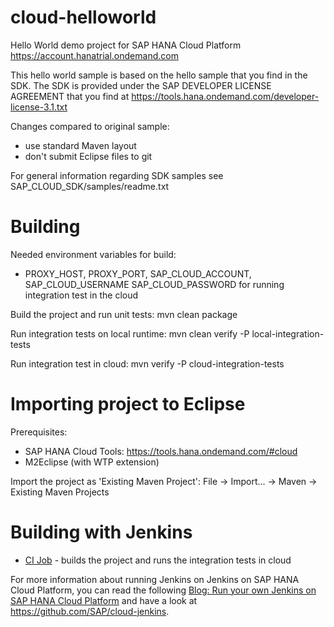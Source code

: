 cloud-helloworld
================

Hello World demo project for SAP HANA Cloud Platform https://account.hanatrial.ondemand.com

This hello world sample is based on the hello sample that you find in the SDK. The SDK is 
provided under the SAP DEVELOPER LICENSE AGREEMENT that you find at 
https://tools.hana.ondemand.com/developer-license-3.1.txt

Changes compared to original sample:
- use standard Maven layout
- don't submit Eclipse files to git

For general information regarding SDK samples see SAP_CLOUD_SDK/samples/readme.txt

# Building 

Needed environment variables for build:
- PROXY_HOST, PROXY_PORT, SAP_CLOUD_ACCOUNT, SAP_CLOUD_USERNAME SAP_CLOUD_PASSWORD for 
  running integration test in the cloud

Build the project and run unit tests:
mvn clean package

Run integration tests on local runtime:
mvn clean verify -P local-integration-tests

Run integration test in cloud:
mvn verify -P cloud-integration-tests

# Importing project to Eclipse

Prerequisites:
- SAP HANA Cloud Tools: https://tools.hana.ondemand.com/#cloud
- M2Eclipse (with WTP extension)

Import the project as 'Existing Maven Project': File -> Import... -> Maven -> Existing Maven Projects

# Building with Jenkins

- [CI Job](https://jenkinsp1940131088trial.hanatrial.ondemand.com/job/cloud-hello-world/) - builds the project and runs the integration tests in cloud

For more information about running Jenkins on Jenkins on SAP HANA Cloud Platform, you can read the following [Blog: Run your own Jenkins on SAP HANA Cloud Platform](http://scn.sap.com/community/developer-center/cloud-platform/blog/2013/10/11/run-your-own-jenkins-on-sap-hana-cloud-platform) and have a look at 
https://github.com/SAP/cloud-jenkins.

